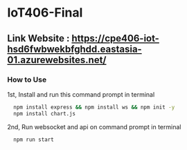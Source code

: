 # IoT406-Final

## Link Website : https://cpe406-iot-hsd6fwbwekbfghdd.eastasia-01.azurewebsites.net/

### How to Use
1st, Install and run this command prompt in terminal

```bash
  npm install express && npm install ws && npm init -y
  npm install chart.js
```

2nd, Run websocket and api on command prompt in terminal

```bash
  npm run start

